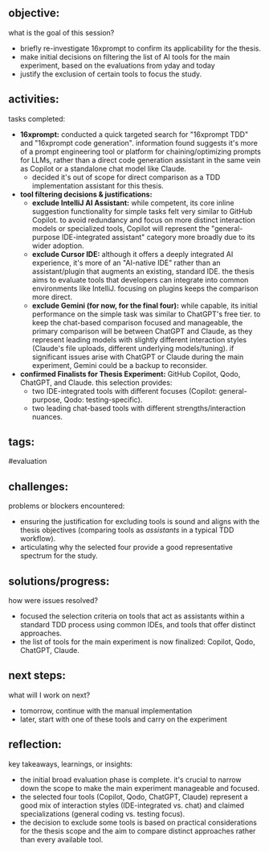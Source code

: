 ## objective:
what is the goal of this session?
- briefly re-investigate 16xprompt to confirm its applicability for the thesis.
- make initial decisions on filtering the list of AI tools for the main experiment, based on the evaluations from yday and today
- justify the exclusion of certain tools to focus the study.

## activities:
tasks completed:
- **16xprompt:** conducted a quick targeted search for "16xprompt TDD" and "16xprompt code generation". information found suggests it's more of a prompt engineering tool or platform for chaining/optimizing prompts for LLMs, rather than a direct code generation assistant in the same vein as Copilot or a standalone chat model like Claude. 
	- decided it's out of scope for direct comparison as a TDD implementation assistant for this thesis.
- **tool filtering decisions & justifications:**
    - **exclude IntelliJ AI Assistant:** while competent, its core inline suggestion functionality for simple tasks felt very similar to GitHub Copilot. to avoid redundancy and focus on more distinct interaction models or specialized tools, Copilot will represent the "general-purpose IDE-integrated assistant" category more broadly due to its wider adoption.
    - **exclude Cursor IDE:** although it offers a deeply integrated AI experience, it's more of an "AI-native IDE" rather than an assistant/plugin that augments an existing, standard IDE. the thesis aims to evaluate tools that developers can integrate into common environments like IntelliJ. focusing on plugins keeps the comparison more direct.
    - **exclude Gemini (for now, for the final four):** while capable, its initial performance on the simple task was similar to ChatGPT's free tier. to keep the chat-based comparison focused and manageable, the primary comparison will be between ChatGPT and Claude, as they represent leading models with slightly different interaction styles (Claude's file uploads, different underlying models/tuning). if significant issues arise with ChatGPT or Claude during the main experiment, Gemini could be a backup to reconsider.
- **confirmed Finalists for Thesis Experiment:** GitHub Copilot, Qodo, ChatGPT, and Claude. this selection provides:
    - two IDE-integrated tools with different focuses (Copilot: general-purpose, Qodo: testing-specific).
    - two leading chat-based tools with different strengths/interaction nuances.

## tags:
#evaluation 

## challenges:
problems or blockers encountered:
- ensuring the justification for excluding tools is sound and aligns with the thesis objectives (comparing tools as _assistants_ in a typical TDD workflow).
- articulating why the selected four provide a good representative spectrum for the study.

## solutions/progress:
how were issues resolved?
- focused the selection criteria on tools that act as assistants within a standard TDD process using common IDEs, and tools that offer distinct approaches.
- the list of tools for the main experiment is now finalized: Copilot, Qodo, ChatGPT, Claude.

## next steps:
what will I work on next?
- tomorrow, continue with the manual implementation
- later, start with one of these tools and carry on the experiment

## reflection:
key takeaways, learnings, or insights:
- the initial broad evaluation phase is complete. it's crucial to narrow down the scope to make the main experiment manageable and focused.
- the selected four tools (Copilot, Qodo, ChatGPT, Claude) represent a good mix of interaction styles (IDE-integrated vs. chat) and claimed specializations (general coding vs. testing focus).
- the decision to exclude some tools is based on practical considerations for the thesis scope and the aim to compare distinct approaches rather than every available tool.